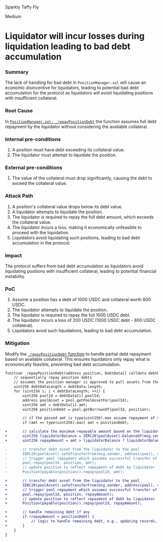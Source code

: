 Sparkly Taffy Fly

Medium

# Liquidator will incur losses during liquidation leading to bad debt accumulation

### Summary

The lack of handling for bad debt in `PositionManager.sol` will cause an economic disincentive for liquidators, leading to potential bad debt accumulation for the protocol as liquidators will avoid liquidating positions with insufficient collateral.


### Root Cause

In [`PositionManager.sol: _repayPositionDebt`](https://github.com/sherlock-audit/2024-08-sentiment-v2/blob/main/protocol-v2/src/PositionManager.sol#L484-L500) the function assumes full debt repayment by the liquidator without considering the available collateral.


### Internal pre-conditions

1. A position must have debt exceeding its collateral value.
2. The liquidator must attempt to liquidate the position.

### External pre-conditions

1. The value of the collateral must drop significantly, causing the debt to exceed the collateral value.

### Attack Path

1. A position's collateral value drops below its debt value.
2. A liquidator attempts to liquidate the position.
3. The liquidator is required to repay the full debt amount, which exceeds the collateral value.
4. The liquidator incurs a loss, making it economically unfeasible to proceed with the liquidation.
5. Liquidators avoid liquidating such positions, leading to bad debt accumulation in the protocol.


### Impact

The protocol suffers from bad debt accumulation as liquidators avoid liquidating positions with insufficient collateral, leading to potential financial instability.

### PoC

1. Assume a position has a debt of 1000 USDC and collateral worth 800 USDC.
2. The liquidator attempts to liquidate the position.
3. The liquidator is required to repay the full 1000 USDC debt.
4. The liquidator incurs a loss of 200 USDC (1000 USDC debt - 800 USDC collateral).
5. Liquidators avoid such liquidations, leading to bad debt accumulation.

### Mitigation

Modify the [`_repayPositionDebt` function](https://github.com/sherlock-audit/2024-08-sentiment-v2/blob/main/protocol-v2/src/PositionManager.sol#L484-L500) to handle partial debt repayment based on available collateral. This ensures liquidators only repay what is economically feasible, preventing bad debt accumulation.

```diff
function _repayPositionDebt(address position, DebtData[] calldata debtData) internal {
    // sequentially repay position debts
    // assumes the position manager is approved to pull assets from the liquidator
    uint256 debtDataLength = debtData.length;
    for (uint256 i; i < debtDataLength; ++i) {
        uint256 poolId = debtData[i].poolId;
        address poolAsset = pool.getPoolAssetFor(poolId);
        uint256 amt = debtData[i].amt;
        uint256 positionDebt = pool.getBorrowsOf(poolId, position);

        // if the passed amt is type(uint256).max assume repayment of the entire debt
        if (amt == type(uint256).max) amt = positionDebt;

+       // calculate the maximum repayable amount based on the liquidator's balance
+       uint256 liquidatorBalance = IERC20(poolAsset).balanceOf(msg.sender);
+       uint256 repayAmount = amt > liquidatorBalance ? liquidatorBalance : amt;

-       // transfer debt asset from the liquidator to the pool
-       IERC20(poolAsset).safeTransferFrom(msg.sender, address(pool), amt);
-       // trigger pool repayment which assumes successful transfer of repaid assets
-       pool.repay(poolId, position, amt);
-       // update position to reflect repayment of debt by liquidator
-       Position(payable(position)).repay(poolId, amt);

+       // transfer debt asset from the liquidator to the pool
+       IERC20(poolAsset).safeTransferFrom(msg.sender, address(pool), repayAmount);
+       // trigger pool repayment which assumes successful transfer of repaid assets
+       pool.repay(poolId, position, repayAmount);
+       // update position to reflect repayment of debt by liquidator
+       Position(payable(position)).repay(poolId, repayAmount);

+       // handle remaining debt if any
+       if (repayAmount < positionDebt) {
+           // logic to handle remaining debt, e.g., updating records, notifying stakeholders, etc.
+       }
    }
}
```